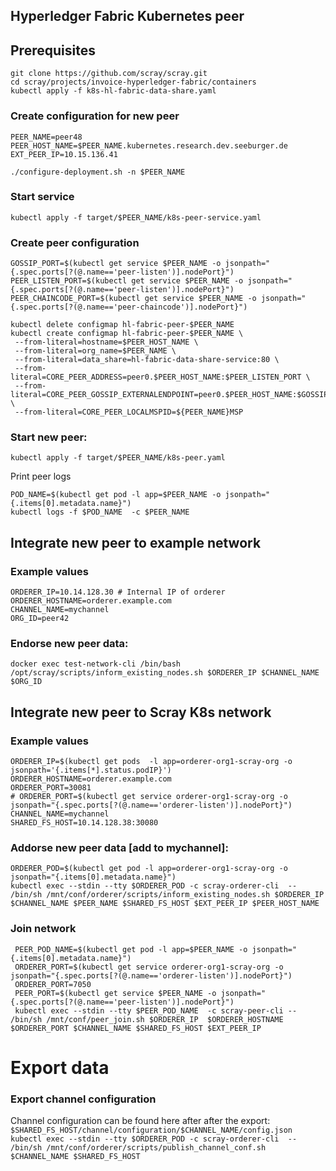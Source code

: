 ## Hyperledger Fabric Kubernetes peer

## Prerequisites

```
git clone https://github.com/scray/scray.git
cd scray/projects/invoice-hyperledger-fabric/containers
kubectl apply -f k8s-hl-fabric-data-share.yaml
```

### Create configuration for new peer

```
PEER_NAME=peer48
PEER_HOST_NAME=$PEER_NAME.kubernetes.research.dev.seeburger.de 
EXT_PEER_IP=10.15.136.41

./configure-deployment.sh -n $PEER_NAME
```

### Start service
  ```kubectl apply -f target/$PEER_NAME/k8s-peer-service.yaml```


### Create peer configuration

   ```
   GOSSIP_PORT=$(kubectl get service $PEER_NAME -o jsonpath="{.spec.ports[?(@.name=='peer-listen')].nodePort}")
   PEER_LISTEN_PORT=$(kubectl get service $PEER_NAME -o jsonpath="{.spec.ports[?(@.name=='peer-listen')].nodePort}")
   PEER_CHAINCODE_PORT=$(kubectl get service $PEER_NAME -o jsonpath="{.spec.ports[?(@.name=='peer-chaincode')].nodePort}")
  ```
```
kubectl delete configmap hl-fabric-peer-$PEER_NAME 
kubectl create configmap hl-fabric-peer-$PEER_NAME \
 --from-literal=hostname=$PEER_HOST_NAME \
 --from-literal=org_name=$PEER_NAME \
 --from-literal=data_share=hl-fabric-data-share-service:80 \
 --from-literal=CORE_PEER_ADDRESS=peer0.$PEER_HOST_NAME:$PEER_LISTEN_PORT \
 --from-literal=CORE_PEER_GOSSIP_EXTERNALENDPOINT=peer0.$PEER_HOST_NAME:$GOSSIP_PORT \
 --from-literal=CORE_PEER_LOCALMSPID=${PEER_NAME}MSP
```    

### Start new peer:

  ```kubectl apply -f target/$PEER_NAME/k8s-peer.yaml```
  
  Print peer logs
  ```
  POD_NAME=$(kubectl get pod -l app=$PEER_NAME -o jsonpath="{.items[0].metadata.name}")
  kubectl logs -f $POD_NAME  -c $PEER_NAME
  ```
  
## Integrate new peer to example network
### Example values
  ```
  ORDERER_IP=10.14.128.30 # Internal IP of orderer
  ORDERER_HOSTNAME=orderer.example.com 
  CHANNEL_NAME=mychannel
  ORG_ID=peer42
  ```

### Endorse new peer data:
  ```docker exec test-network-cli /bin/bash /opt/scray/scripts/inform_existing_nodes.sh $ORDERER_IP $CHANNEL_NAME $ORG_ID```
  

## Integrate new peer to Scray K8s network
### Example values
  ```
  ORDERER_IP=$(kubectl get pods  -l app=orderer-org1-scray-org -o jsonpath='{.items[*].status.podIP}')
  ORDERER_HOSTNAME=orderer.example.com 
  ORDERER_PORT=30081
  # ORDERER_PORT=$(kubectl get service orderer-org1-scray-org -o jsonpath="{.spec.ports[?(@.name=='orderer-listen')].nodePort}")
  CHANNEL_NAME=mychannel
  SHARED_FS_HOST=10.14.128.38:30080 
  ```
  

### Addorse new peer data [add to mychannel]:
```
ORDERER_POD=$(kubectl get pod -l app=orderer-org1-scray-org -o jsonpath="{.items[0].metadata.name}")
kubectl exec --stdin --tty $ORDERER_POD -c scray-orderer-cli  -- /bin/sh /mnt/conf/orderer/scripts/inform_existing_nodes.sh $ORDERER_IP $CHANNEL_NAME $PEER_NAME $SHARED_FS_HOST $EXT_PEER_IP $PEER_HOST_NAME
```
  
### Join network
 ```
  PEER_POD_NAME=$(kubectl get pod -l app=$PEER_NAME -o jsonpath="{.items[0].metadata.name}")
  ORDERER_PORT=$(kubectl get service orderer-org1-scray-org -o jsonpath="{.spec.ports[?(@.name=='orderer-listen')].nodePort}")
  ORDERER_PORT=7050
  PEER_PORT=$(kubectl get service $PEER_NAME -o jsonpath="{.spec.ports[?(@.name=='peer-listen')].nodePort}")
  kubectl exec --stdin --tty $PEER_POD_NAME  -c scray-peer-cli -- /bin/sh /mnt/conf/peer_join.sh $ORDERER_IP  $ORDERER_HOSTNAME $ORDERER_PORT $CHANNEL_NAME $SHARED_FS_HOST $EXT_PEER_IP
```

# Export data
### Export channel configuration
Channel configuration can be found here after after the export: ```$SHARED_FS_HOST/channel/configuration/$CHANNEL_NAME/config.json```  
```kubectl exec --stdin --tty $ORDERER_POD -c scray-orderer-cli  -- /bin/sh /mnt/conf/orderer/scripts/publish_channel_conf.sh  $CHANNEL_NAME $SHARED_FS_HOST```
